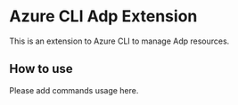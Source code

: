 # Azure CLI Adp Extension #
This is an extension to Azure CLI to manage Adp resources.

## How to use ##
Please add commands usage here.